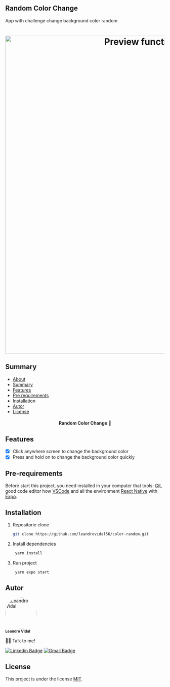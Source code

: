 ## Random Color Change

<p>App with challenge change background color random</p>

<h1 align="center">
<img alt="Preview function application" title="Preview function application" src="./assets/preview.gif" height="1000px" widt="400px"/>
</h1>

## Summary

<!--ts-->

- [About](#random_color_change)
- [Summary](#summary)
- [Features](#features)
- [Pre requirements](#pre-requirements)
- [Installation](#installation)
- [Autor](#autor)
- [License](#license)
<!--te-->

<h4 align="center"> 
	Random Color Change 🚀 
</h4>

## Features

- [x] Click anywhere screen to change the background color
- [x] Press and hold on to change the background color quickly

## Pre-requirements

Before start this project, you need installed in your computer that tools:
[Git](https://git-scm.com), good code editor how [VSCode](https://code.visualstudio.com/) and all the environment [React Native](https://reactnative.dev) with [Expo](https://expo.dev).

## Installation

1. Repositorie clone

   ```bash
   git clone https://github.com/leandrovidal56/color-random.git
   ```

2. Install dependencies

   ```bash
    yarn install
   ```

3. Run project

   ```bash
    yarn expo start
   ```

## Autor

 <img src="https://avatars3.githubusercontent.com/u/48811222" width="100px" style="border-radius: 50px;" alt="Leandro Vidal" />
 <br />
 <sub><b>Leandro Vidal</b></sub>

👋🏽 Talk to me!

[![Linkedin Badge](https://img.shields.io/badge/-Leandro_Vidal-blue?style=flat-square&logo=Linkedin&logoColor=white&link=https://www.linkedin.com/in/leandrovidalsilva/)](https://www.linkedin.com/in/leandrovidalsilva/)
[![Gmail Badge](https://img.shields.io/badge/-leandrovidal56@gmail.com-c14438?style=flat-square&logo=Gmail&logoColor=white&link=mailto:leandrovidal56@gmail.com)](mailto:leandrovidal56@gmail.com)

## License

This project is under the license [MIT](./LICENSE).
